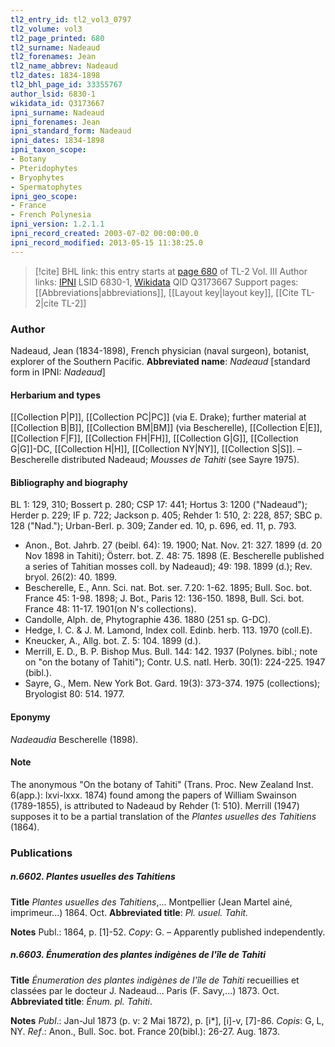 ```yaml
---
tl2_entry_id: tl2_vol3_0797
tl2_volume: vol3
tl2_page_printed: 680
tl2_surname: Nadeaud
tl2_forenames: Jean
tl2_name_abbrev: Nadeaud
tl2_dates: 1834-1898
tl2_bhl_page_id: 33355767
author_lsid: 6830-1
wikidata_id: Q3173667
ipni_surname: Nadeaud
ipni_forenames: Jean
ipni_standard_form: Nadeaud
ipni_dates: 1834-1898
ipni_taxon_scope: 
- Botany
- Pteridophytes
- Bryophytes
- Spermatophytes
ipni_geo_scope: 
- France
- French Polynesia
ipni_version: 1.2.1.1
ipni_record_created: 2003-07-02 00:00:00.0
ipni_record_modified: 2013-05-15 11:38:25.0
---
```


> [!cite] BHL link: this entry starts at [page 680](https://www.biodiversitylibrary.org/page/33355767) of TL-2 Vol. III
> Author links: [IPNI](https://www.ipni.org/a/6830-1) LSID 6830-1, [Wikidata](https://www.wikidata.org/wiki/Q3173667) QID Q3173667
> Support pages: [[Abbreviations|abbreviations]], [[Layout key|layout key]], [[Cite TL-2|cite TL-2]]

### Author

Nadeaud, Jean (1834-1898), French physician (naval surgeon), botanist, explorer of the Southern Pacific. 
**Abbreviated name**: *Nadeaud* \[standard form in IPNI: *Nadeaud*\]

#### Herbarium and types

[[Collection P|P]], [[Collection PC|PC]] (via E. Drake); further material at [[Collection B|B]], [[Collection BM|BM]] (via Bescherelle), [[Collection E|E]], [[Collection F|F]], [[Collection FH|FH]], [[Collection G|G]], [[Collection G|G]]-DC, [[Collection H|H]], [[Collection NY|NY]], [[Collection S|S]]. – Bescherelle distributed Nadeaud; *Mousses de Tahiti* (see Sayre 1975).

#### Bibliography and biography

BL 1: 129, 310; Bossert p. 280; CSP 17: 441; Hortus 3: 1200 ("Nadeaud"); Herder p. 229; IF p. 722; Jackson p. 405; Rehder 1: 510, 2: 228, 857; SBC p. 128 ("Nad."); Urban-Berl. p. 309; Zander ed. 10, p. 696, ed. 11, p. 793.
- Anon., Bot. Jahrb. 27 (beibl. 64): 19. 1900; Nat. Nov. 21: 327. 1899 (d. 20 Nov 1898 in Tahiti); Österr. bot. Z. 48: 75. 1898 (E. Bescherelle published a series of Tahitian mosses coll. by Nadeaud); 49: 198. 1899 (d.); Rev. bryol. 26(2): 40. 1899.
- Bescherelle, E., Ann. Sci. nat. Bot. ser. 7.20: 1-62. 1895; Bull. Soc. bot. France 45: 1-98. 1898; J. Bot., Paris 12: 136-150. 1898, Bull. Sci. bot. France 48: 11-17. 1901(on N's collections).
- Candolle, Alph. de, Phytographie 436. 1880 (251 sp. G-DC).
- Hedge, I. C. & J. M. Lamond, Index coll. Edinb. herb. 113. 1970 (coll.E).
- Kneucker, A., Allg. bot. Z. 5: 104. 1899 (d.).
- Merrill, E. D., B. P. Bishop Mus. Bull. 144: 142. 1937 (Polynes. bibl.; note on "on the botany of Tahiti"); Contr. U.S. natl. Herb. 30(1): 224-225. 1947 (bibl.).
- Sayre, G., Mem. New York Bot. Gard. 19(3): 373-374. 1975 (collections); Bryologist 80: 514. 1977.

#### Eponymy

*Nadeaudia* Bescherelle (1898).

#### Note

The anonymous "On the botany of Tahiti" (Trans. Proc. New Zealand Inst. 6(app.): lxvi-lxxx. 1874) found among the papers of William Swainson (1789-1855), is attributed to Nadeaud by Rehder (1: 510). Merrill (1947) supposes it to be a partial translation of the *Plantes usuelles des Tahitiens* (1864).

### Publications

##### n.6602. Plantes usuelles des Tahitiens

**Title**
*Plantes usuelles des Tahitiens*,... Montpellier (Jean Martel ainé, imprimeur...) 1864. Oct.
**Abbreviated title**: *Pl. usuel. Tahit.*

**Notes**
Publ.: 1864, p. \[1\]-52. *Copy*: G. – Apparently published independently.

##### n.6603. Énumeration des plantes indigènes de l'île de Tahiti

**Title**
*Énumeration des plantes indigènes de l'île de Tahiti* recueillies et classées par le docteur J. Nadeaud... Paris (F. Savy,...) 1873. Oct.
**Abbreviated title**: *Énum. pl. Tahiti*.

**Notes**
*Publ*.: Jan-Jul 1873 (p. v: 2 Mai 1872), p. \[i\*\], \[i\]-v, \[7\]-86. *Copis*: G, L, NY.
*Ref*.: Anon., Bull. Soc. bot. France 20(bibl.): 26-27. Aug. 1873.

